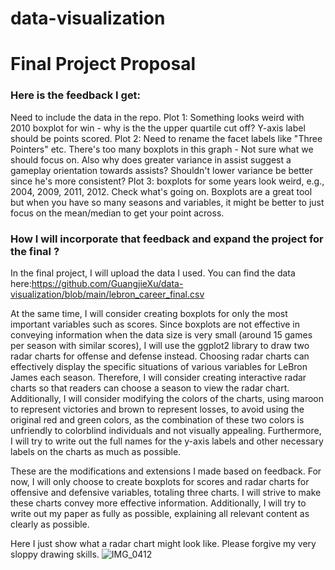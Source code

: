 # data-visualization
# Final Project Proposal
### Here is the feedback I get:
Need to include the data in the repo. Plot 1: Something looks weird with 2010 boxplot for win - why is the the upper quartile cut off? Y-axis label should be points scored. Plot 2: Need to rename the facet labels like "Three Pointers" etc. There's too many boxplots in this graph - Not sure what we should focus on. Also why does greater variance in assist suggest a gameplay orientation towards assists? Shouldn't lower variance be better since he's more consistent? Plot 3: boxplots for some years look weird, e.g., 2004, 2009, 2011, 2012. Check what's going on. Boxplots are a great tool but when you have so many seasons and variables, it might be better to just focus on the mean/median to get your point across.

### How I will incorporate that feedback and expand the project for the final ?

In the final project, I will upload the data I used. You can find the data here:https://github.com/GuangjieXu/data-visualization/blob/main/lebron_career_final.csv

At the same time, I will consider creating boxplots for only the most important variables such as scores. Since boxplots are not effective in conveying information when the data size is very small (around 15 games per season with similar scores), I will use the ggplot2 library to draw two radar charts for offense and defense instead. Choosing radar charts can effectively display the specific situations of various variables for LeBron James each season. Therefore, I will consider creating interactive radar charts so that readers can choose a season to view the radar chart. Additionally, I will consider modifying the colors of the charts, using maroon to represent victories and brown to represent losses, to avoid using the original red and green colors, as the combination of these two colors is unfriendly to colorblind individuals and not visually appealing. Furthermore, I will try to write out the full names for the y-axis labels and other necessary labels on the charts as much as possible.

These are the modifications and extensions I made based on feedback. For now, I will only choose to create boxplots for scores and radar charts for offensive and defensive variables, totaling three charts. I will strive to make these charts convey more effective information. Additionally, I will try to write out my paper as fully as possible, explaining all relevant content as clearly as possible.

Here I just show what a radar chart might look like. Please forgive my very sloppy drawing skills.
![IMG_0412](https://github.com/GuangjieXu/data-visualization/assets/114622908/402dfe11-b1a2-490c-887f-2dafb52b848b)
